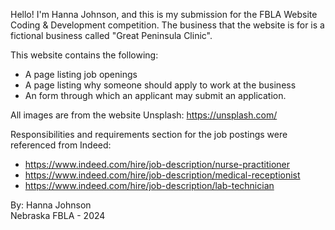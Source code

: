 Hello! I'm Hanna Johnson, and this is my submission for the FBLA Website Coding & Development competition. The business that the website is for is a fictional business called "Great Peninsula Clinic". 

This website contains the following: 
- A page listing job openings
- A page listing why someone should apply to work at the business
- An form through which an applicant may submit an application.

All images are from the website Unsplash: https://unsplash.com/

Responsibilities and requirements section for the job postings were referenced from Indeed:
- https://www.indeed.com/hire/job-description/nurse-practitioner
- https://www.indeed.com/hire/job-description/medical-receptionist
- https://www.indeed.com/hire/job-description/lab-technician

By: Hanna Johnson <br>
Nebraska FBLA - 2024 
